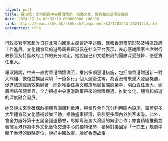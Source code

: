 ```yaml
---
layout: post
title: 羅淑佩：全力把握中央惠港政策　推動文化、體育和旅遊深度融合
date: 2024-12-14 08:32:18.000000000 +08:00
link: https://news.rthk.hk/rthk/ch/component/k2/1783443-20241214.htm
categories: rthk
---
```


行政長官李家超昨日在北京向國家主席習近平述職，匯報香港當前形勢及特區政府工作進展。文化體育及旅遊局局長羅淑佩在社交平台表示，衷心感謝國家主席對行政長官及特區政府工作的充分肯定。她說自己和文體旅局的團隊深受鼓舞，倍感責任重大。

羅淑佩說，中央一直對香港關懷備至，推出多項惠港措施，包括向香港贈送新一對大熊貓、恢復並擴展深圳「一簽多行」個人遊簽注等，為香港帶來重大發展機遇，促進旅遊經濟效果顯著；而對獲委任為文體旅局局長深感榮幸，明白責任重大。她將團結帶領業界，全力把握中央惠港政策帶來的無限機遇，推動文化、體育和旅遊的深度融合發展。

她又說未來會確保啟德體育園順利啟用，與業界合作充分利用園內設施，籌辦更多大型體育及文化藝術娛樂活動，推動盛事經濟，吸引更多國內外旅客來港。此外，會全力辦好第十五屆全國運動會，彰顯粵港澳大灣區的緊密合作；亦會積極推動並發揮香港作為中外文化藝術交流中心的獨特優勢，積極對接國家「十四五」規劃中賦予香港的戰略定位，說好中國故事，說好香港故事。
